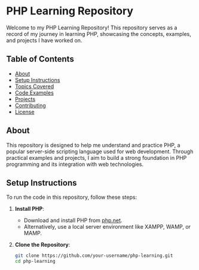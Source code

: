 # PHP Learning Repository

Welcome to my PHP Learning Repository! This repository serves as a record of my journey in learning PHP, showcasing the concepts, examples, and projects I have worked on.


## Table of Contents

- [About](#about)
- [Setup Instructions](#setup-instructions)
- [Topics Covered](#topics-covered)
- [Code Examples](#code-examples)
- [Projects](#projects)
- [Contributing](#contributing)
- [License](#license)


## About

This repository is designed to help me understand and practice PHP, a popular server-side scripting language used for web development. Through practical examples and projects, I aim to build a strong foundation in PHP programming and its integration with web technologies.


## Setup Instructions

To run the code in this repository, follow these steps:

1. **Install PHP**:
   - Download and install PHP from [php.net](https://www.php.net/).
   - Alternatively, use a local server environment like XAMPP, WAMP, or MAMP.

2. **Clone the Repository**:
   ```bash
   git clone https://github.com/your-username/php-learning.git
   cd php-learning